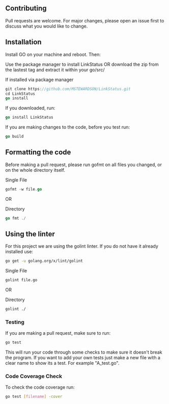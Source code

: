 ## Contributing
Pull requests are welcome. For major changes, please open an issue first to discuss what you would like to change.

## Installation
Install GO on your machine and reboot. Then:

Use the package manager to install LinkStatus OR download the zip from the lastest tag and extract it within your go/src/

If installed via package manager
```go
git clone https://github.com/MSTEWARDSON/LinkStatus.git
cd LinkStatus
go install
```

If you downloaded, run:
```go
go install LinkStatus
```

If you are making changes to the code, before you test run:
```go
go build
```

## Formatting the code
Before making a pull request, please run gofmt on all files you changed, or on the whole directory itself.

Single File
```go
gofmt -w file.go
```
OR

Directory
```go
go fmt ./
```

## Using the linter
For this project we are using the golint linter. If you do not have it already installed use:
```bash
go get -u golang.org/x/lint/golint
```

Single File
```bash
golint file.go
```
OR

Directory
```bash
golint ./
```

### Testing
If you are making a pull request, make sure to run:
```bash
go test
```
This will run your code through some checks to make sure it doesn't break the program. If you want to add your own tests just make a new file with a clear name to show its a test. For example "A_test.go".

### Code Coverage Check
To check the code coverage run:
```bash
go test [filename] -cover
```
